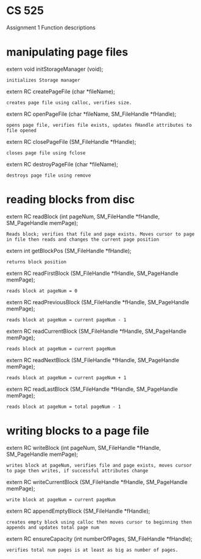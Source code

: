 # CS 525

Assignment 1 Function descriptions

# manipulating page files 
extern void initStorageManager (void);

    initializes Storage manager

extern RC createPageFile (char *fileName);

    creates page file using calloc, verifies size.

extern RC openPageFile (char *fileName, SM_FileHandle *fHandle);

    opens page file, verifies file exists, updates fHandle attributes to file opened

extern RC closePageFile (SM_FileHandle *fHandle);

    closes page file using fclose

extern RC destroyPageFile (char *fileName);

    destroys page file using remove

# reading blocks from disc 
extern RC readBlock (int pageNum, SM_FileHandle *fHandle, SM_PageHandle memPage);

    Reads block; verifies that file and page exists. Moves cursor to page in file then reads and changes the current page position

extern int getBlockPos (SM_FileHandle *fHandle);

    returns block position

extern RC readFirstBlock (SM_FileHandle *fHandle, SM_PageHandle memPage);

    reads block at pageNum = 0

extern RC readPreviousBlock (SM_FileHandle *fHandle, SM_PageHandle memPage);

    reads block at pageNum = current pageNum - 1

extern RC readCurrentBlock (SM_FileHandle *fHandle, SM_PageHandle memPage);

    reads block at pageNum = current pageNum

extern RC readNextBlock (SM_FileHandle *fHandle, SM_PageHandle memPage);

    reads block at pageNum = current pageNum + 1

extern RC readLastBlock (SM_FileHandle *fHandle, SM_PageHandle memPage);

    reads block at pageNum = total pageNum - 1

# writing blocks to a page file 
extern RC writeBlock (int pageNum, SM_FileHandle *fHandle, SM_PageHandle memPage);

    writes block at pageNum, verifies file and page exists, moves cursor to page then writes, if successful attributes change

extern RC writeCurrentBlock (SM_FileHandle *fHandle, SM_PageHandle memPage);

    write block at pageNum = current pageNum

extern RC appendEmptyBlock (SM_FileHandle *fHandle);

    creates empty block using calloc then moves cursor to beginning then appends and updates total page num

extern RC ensureCapacity (int numberOfPages, SM_FileHandle *fHandle);

    verifies total num pages is at least as big as number of pages.

